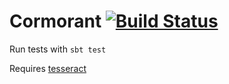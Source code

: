 # Cormorant [![Build Status](https://travis-ci.org/aaronjameslang/cormorant.svg?branch=master)](https://travis-ci.org/aaronjameslang/cormorant)

Run tests with `sbt test`

Requires [tesseract](https://github.com/tesseract-ocr/tesseract)
